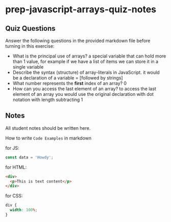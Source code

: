 # prep-javascript-arrays-quiz-notes

## Quiz Questions

Answer the following questions in the provided markdown file before turning in this exercise:

- What is the principal use of arrays?
a special variable that can hold more than 1 value, for example if we have a list of items we can store it in a single variable
- Describe the syntax (structure) of array-literals in JavaScript.
it would be a declaration of a variable = [followed by strings]
- What number represents the **first** index of an array?
0
- How can you access the last element of an array?
to access the last element of an array you would use the original declaration with dot notation with length subtracting 1
## Notes

All student notes should be written here.

How to write `Code Examples` in markdown

for JS:

```javascript
const data = 'Howdy';
```

for HTML:

```html
<div>
  <p>This is text content</p>
</div>
```

for CSS:

```css
div {
  width: 100%;
}
```
